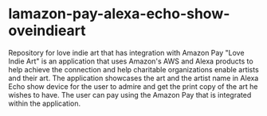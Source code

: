 # lamazon-pay-alexa-echo-show-oveindieart
Repository for love indie art that has integration with Amazon Pay
"Love Indie Art" is an application that uses Amazon's AWS and Alexa products to help achieve the connection and help charitable organizations enable artists and their art. The application showcases the art and the artist name in Alexa Echo show device for the user to admire and get the print copy of the art he wishes to have. The user can pay using the Amazon Pay that is integrated within the application.
